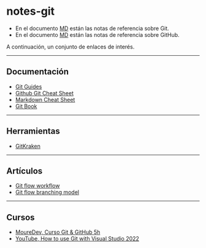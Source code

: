 # notes-git

- En el documento [MD](https://github.com/luiscasalas16/notes-git/blob/main/notes-git.md) están las notas de referencia sobre Git.
- En el documento [MD](https://github.com/luiscasalas16/notes-git/blob/main/notes-github.md) están las notas de referencia sobre GitHub.

A continuación, un conjunto de enlaces de interés.

---

## Documentación

- [Git Guides](https://github.com/git-guides)
- [Github Git Cheat Sheet](https://training.github.com/downloads/github-git-cheat-sheet)
- [Markdown Cheat Sheet](https://www.markdownguide.org/cheat-sheet)
- [Git Book](https://goalkicker.com/GitBook)

---

## Herramientas

- [GitKraken](https://www.gitkraken.com/)

---

## Artículos

- [Git flow workflow](https://www.gitkraken.com/learn/git/git-flow)
- [Git flow branching model](https://nvie.com/posts/a-successful-git-branching-model)

---

## Cursos

- [MoureDev, Curso Git & GitHub 5h](https://github.com/mouredev/hello-git)
- [YouTube, How to use Git with Visual Studio 2022](https://www.youtube.com/watch?v=8zSVvTQXSIc)
